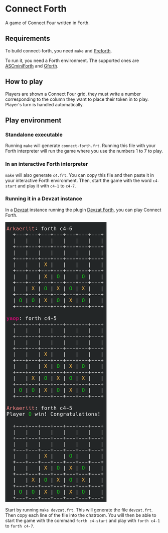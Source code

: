 # Connect Forth

A game of Connect Four written in Forth.

## Requirements

To build connect-forth, you need `make` and [Preforth](https://github.com/Arkaeriit/preforth).

To run it, you need a Forth environment. The supported ones are [ASCminiForth](https://github.com/Arkaeriit/ASCminiForth) and [Gforth](https://gforth.org/).

## How to play

Players are shown a Connect Four grid, they must write a number corresponding to the column they want to place their token in to play. Player's turn is handled automatically.

## Play environment

### Standalone executable

Running `make` will generate `connect-forth.frt`. Running this file with your Forth interpreter will run the game where you use the numbers 1 to 7 to play.

### In an interactive Forth interpreter

`make` will also generate `c4.frt`. You can copy this file and then paste it in your interactive Forth environment. Then, start the game with the word `c4-start` and play it with `c4-1` to `c4-7`.

### Running it in a Devzat instance

In a [Devzat](https://github.com/quackduck/devzat) instance running the plugin [Devzat Forth](https://github.com/Arkaeriit/devzat_forth), you can play Connect Forth.

![Multiplayer example](https://github.com/Arkaeriit/connect-forth/blob/master/demo-devzat.png?raw=true)

Start by running `make devzat.frt`. This will generate the file `devzat.frt`. Then copy each line of the file into the chatroom. You will then be able to start the game with the command `forth c4-start` and play with `forth c4-1` to `forth c4-7`.

